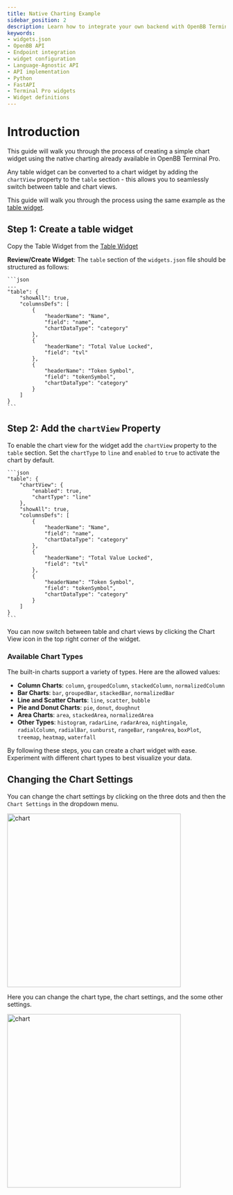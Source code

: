 ```yaml
---
title: Native Charting Example
sidebar_position: 2
description: Learn how to integrate your own backend with OpenBB Terminal Pro using cookie-cutter or language-agnostic API approaches. This guide includes illustrative examples and principles for handling `widget.json` files, APIs, interfaces, Python, FastAPI, and more.
keywords:
- widgets.json
- OpenBB API
- Endpoint integration
- widget configuration
- Language-Agnostic API
- API implementation
- Python
- FastAPI
- Terminal Pro widgets
- Widget definitions
---
```

# Introduction

This guide will walk you through the process of creating a simple chart widget using the native charting already available in OpenBB Terminal Pro.

Any table widget can be converted to a chart widget by adding the `chartView` property to the `table` section - this allows you to seamlessly switch between table and chart views.

This guide will walk you through the process using the same example as the [table widget](/content/terminal/custom-backend/Widgets/table.md).

## Step 1: Create a table widget

Copy the Table Widget from the [Table Widget](/content/terminal/custom-backend/Widgets/table.md)

**Review/Create Widget**: The `table` section of the `widgets.json` file should be structured as follows:

    ```json
    ...
    "table": {
        "showAll": true,
        "columnsDefs": [
            {
                "headerName": "Name",
                "field": "name",
                "chartDataType": "category"
            },
            {
                "headerName": "Total Value Locked",
                "field": "tvl"
            },
            {
                "headerName": "Token Symbol",
                "field": "tokenSymbol",
                "chartDataType": "category"
            }
        ]
    }
    ```

## Step 2: **Add the `chartView` Property**

To enable the chart view for the widget add the `chartView` property to the `table` section. Set the `chartType` to `line` and `enabled` to `true` to activate the chart by default.

    ```json
    "table": {
        "chartView": {
            "enabled": true,
            "chartType": "line"
        },
        "showAll": true,
        "columnsDefs": [
            {
                "headerName": "Name",
                "field": "name",
                "chartDataType": "category"
            },
            {
                "headerName": "Total Value Locked",
                "field": "tvl"
            },
            {
                "headerName": "Token Symbol",
                "field": "tokenSymbol",
                "chartDataType": "category"
            }
        ]
    }
    ```

You can now switch between table and chart views by clicking the Chart View icon in the top right corner of the widget.

### Available Chart Types

The built-in charts support a variety of types. Here are the allowed values:

- **Column Charts**: `column`, `groupedColumn`, `stackedColumn`, `normalizedColumn`
- **Bar Charts**: `bar`, `groupedBar`, `stackedBar`, `normalizedBar`
- **Line and Scatter Charts**: `line`, `scatter`, `bubble`
- **Pie and Donut Charts**: `pie`, `donut`, `doughnut`
- **Area Charts**: `area`, `stackedArea`, `normalizedArea`
- **Other Types**: `histogram`, `radarLine`, `radarArea`, `nightingale`, `radialColumn`, `radialBar`, `sunburst`, `rangeBar`, `rangeArea`, `boxPlot`, `treemap`, `heatmap`, `waterfall`

By following these steps, you can create a chart widget with ease. Experiment with different chart types to best visualize your data.

## Changing the Chart Settings

You can change the chart settings by clicking on the three dots and then the `Chart Settings` in the dropdown menu.

<img className="pro-border-gradient" width="400" alt="chart" src="https://openbb-assets.s3.us-east-1.amazonaws.com/docs/pro/chart+settings.png" />

Here you can change the chart type, the chart settings, and the some other settings.

<img className="pro-border-gradient" width="400" alt="chart" src="https://openbb-assets.s3.us-east-1.amazonaws.com/docs/pro/chart+settings+2.png" />
